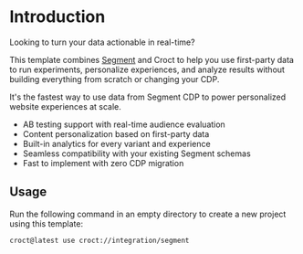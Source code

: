 # Introduction

Looking to turn your data actionable in real-time?

This template combines [Segment](https://segment.com?utm_source=croct) and Croct to help you use first-party data to run
experiments, personalize experiences, and analyze results without building everything from scratch or changing your CDP.

It's the fastest way to use data from Segment CDP to power personalized website experiences at scale.

* AB testing support with real-time audience evaluation
* Content personalization based on first-party data
* Built-in analytics for every variant and experience
* Seamless compatibility with your existing Segment schemas
* Fast to implement with zero CDP migration

## Usage

Run the following command in an empty directory to create a new project using this template:

```croct-cmd
croct@latest use croct://integration/segment
```
